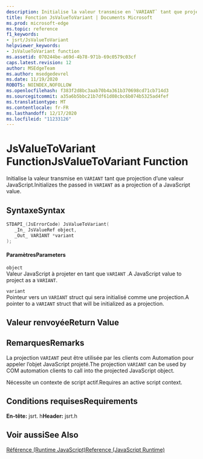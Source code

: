```yaml
---
description: Initialise la valeur transmise en `VARIANT` tant que projection d’une valeur JavaScript.
title: Fonction JsValueToVariant | Documents Microsoft
ms.prod: microsoft-edge
ms.topic: reference
f1_keywords:
- jsrt/JsValueToVariant
helpviewer_keywords:
- JsValueToVariant function
ms.assetid: 070244be-a69d-4b78-971b-69c0579c03cf
caps.latest.revision: 12
author: MSEdgeTeam
ms.author: msedgedevrel
ms.date: 11/19/2020
ROBOTS: NOINDEX,NOFOLLOW
ms.openlocfilehash: f383f2d8bc3aab70b4a361b370698cd71cb714d3
ms.sourcegitcommit: a35a6b5bbc21b7df61d08cbc6b074b5325ad4fef
ms.translationtype: MT
ms.contentlocale: fr-FR
ms.lasthandoff: 12/17/2020
ms.locfileid: "11233126"
---
```

# <span data-ttu-id="eb12e-103">JsValueToVariant Function</span><span class="sxs-lookup"><span data-stu-id="eb12e-103">JsValueToVariant Function</span></span>

<span data-ttu-id="eb12e-104">Initialise la valeur transmise en `VARIANT` tant que projection d’une valeur JavaScript.</span><span class="sxs-lookup"><span data-stu-id="eb12e-104">Initializes the passed in `VARIANT` as a projection of a JavaScript value.</span></span>  
  
## <span data-ttu-id="eb12e-105">Syntaxe</span><span class="sxs-lookup"><span data-stu-id="eb12e-105">Syntax</span></span>  
  
```cpp  
STDAPI_(JsErrorCode) JsValueToVariant(  
   _In_ JsValueRef object,  
   _Out_ VARIANT *variant  
);  
```  
  
#### <span data-ttu-id="eb12e-106">Paramètres</span><span class="sxs-lookup"><span data-stu-id="eb12e-106">Parameters</span></span>  
 `object`  
 <span data-ttu-id="eb12e-107">Valeur JavaScript à projeter en tant que `VARIANT` .</span><span class="sxs-lookup"><span data-stu-id="eb12e-107">A JavaScript value to project as a `VARIANT`.</span></span>  
  
 `variant`  
 <span data-ttu-id="eb12e-108">Pointeur vers un `VARIANT` struct qui sera initialisé comme une projection.</span><span class="sxs-lookup"><span data-stu-id="eb12e-108">A pointer to a `VARIANT` struct that will be initialized as a projection.</span></span>  
  
## <span data-ttu-id="eb12e-109">Valeur renvoyée</span><span class="sxs-lookup"><span data-stu-id="eb12e-109">Return Value</span></span>  
  
## <span data-ttu-id="eb12e-110">Remarques</span><span class="sxs-lookup"><span data-stu-id="eb12e-110">Remarks</span></span>  
 <span data-ttu-id="eb12e-111">La projection `VARIANT` peut être utilisée par les clients com Automation pour appeler l’objet JavaScript projeté.</span><span class="sxs-lookup"><span data-stu-id="eb12e-111">The projection `VARIANT` can be used by COM automation clients to call into the projected JavaScript object.</span></span>  
  
 <span data-ttu-id="eb12e-112">Nécessite un contexte de script actif.</span><span class="sxs-lookup"><span data-stu-id="eb12e-112">Requires an active script context.</span></span>  
  
## <span data-ttu-id="eb12e-113">Conditions requises</span><span class="sxs-lookup"><span data-stu-id="eb12e-113">Requirements</span></span>  
 <span data-ttu-id="eb12e-114">**En-tête:** jsrt. h</span><span class="sxs-lookup"><span data-stu-id="eb12e-114">**Header:** jsrt.h</span></span>  
  
## <span data-ttu-id="eb12e-115">Voir aussi</span><span class="sxs-lookup"><span data-stu-id="eb12e-115">See Also</span></span>  
 [<span data-ttu-id="eb12e-116">Référence (Runtime JavaScript)</span><span class="sxs-lookup"><span data-stu-id="eb12e-116">Reference (JavaScript Runtime)</span></span>](../chakra-hosting/reference-javascript-runtime.md)
